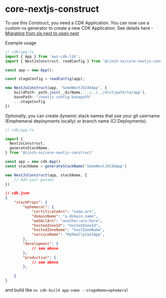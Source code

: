 # core-nextjs-construct

To use this Construct, you need a CDK Application. You can now use a custom nx generator to create a new CDK Application. See details here - [Migrating from sls next to open next](./docs/migrating-from-slsnext-to-opennext.md)

Example usage
```typescript
// cdk/app.ts
import { App } from 'aws-cdk-lib';
import { NextJsConstruct, readConfig } from '@cinch-nx/core-nextjs-construct'

const app = new App();

const stageConfig = readConfig(app);

new NextJsConstruct(app, 'SomeNextJSCdkApp', {
    buildPath: path.join(__dirName,'../../../dist/path/to/app'),
    basePath: "/nextjs-config-basepath"
    ...stageConfig
})
```
Optionally, you can create dynamic stack names that use your git username (Emphemeral deployments locally) or branch name (CI Deployments).
```typescript
// cdk/app.ts

import {
  NextJsConstruct,
  generateStackName,
} from '@cinch-nx/core-nextjs-construct'

const app = new cdk.App()
const stackName = generateStackName('SomeNextJSCdkApp')

new NextJsConstruct(app, stackName, {
    // Add your params
})

```

```json
// cdk.json 
{
    "stackProps": {
        "ephemeral": {
            "certificateArn": "some.arn",
            "domainName": "a.domain.name",
            "webAclArn": "another:arn:here",
            "hostedZoneId": "hostedZoneId",
            "hostedZoneName": "hostZoneName",
            "serviceName": "MyReallyCoolApp",
        },
        "development": {
            // see above
        },
        "production": {
            // see above
        },
        
    }
}
```

and build like `nx cdk-build app-name --stageName=ephemeral`
